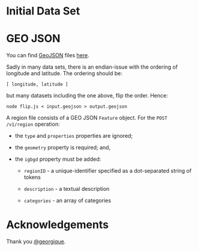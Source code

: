 # Initial Data Set

# GEO JSON
You can find [GeoJSON](https://geojson.org) files [here](https://github.com/georgique/world-geojson).

Sadly in many data sets,
there is an endian-issue with the ordering of longitude and latitude.
The ordering should be:

    [ longitude, latitude ]
    
but many datasets including the one above,
flip the order.
Hence:

    node flip.js < input.geojson > output.geojson

A region file consists of a GEO JSON `Feature` object.
For the `POST /v1/region` operation:

- the `type` and `properties` properties are ignored;

- the `geometry` property is required; and,

- the `igbgd` property must be added:

    - `regionID` - a unique-identifier specified as a dot-separated string of tokens
    
    - `description` - a textual description
    
    - `categories` - an array of categories


# Acknowledgements
Thank you [@georgique](https://github.com/georgique).
